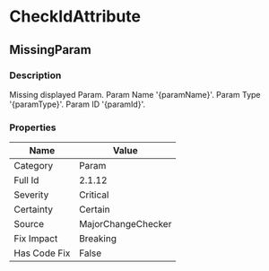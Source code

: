 ﻿---  
uid: MajorChangeChecker_2_1_12  
---

# CheckIdAttribute

## MissingParam

### Description

Missing displayed Param. Param Name '{paramName}'. Param Type '{paramType}'. Param ID '{paramId}'.

### Properties

| Name         | Value              |
| ------------ | ------------------ |
| Category     | Param              |
| Full Id      | 2.1.12             |
| Severity     | Critical           |
| Certainty    | Certain            |
| Source       | MajorChangeChecker |
| Fix Impact   | Breaking           |
| Has Code Fix | False              |
